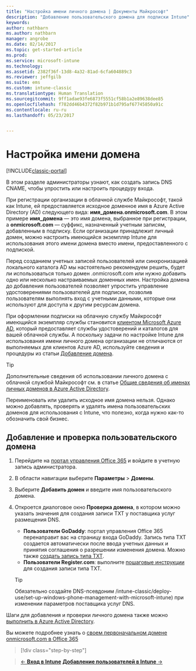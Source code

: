 ```yaml
---
title: "Настройка имени личного домена | Документы Майкрософт"
description: "Добавление пользовательского домена для подписки Intune"
keywords: 
author: nathbarn
ms.author: nathbarn
manager: angrobe
ms.date: 02/14/2017
ms.topic: get-started-article
ms.prod: 
ms.service: microsoft-intune
ms.technology: 
ms.assetid: 2382f36f-13d8-4a32-81ad-6cfa604889c3
ms.reviewer: jeffgilb
ms.suite: ems
ms.custom: intune-classic
ms.translationtype: Human Translation
ms.sourcegitcommit: 9ff1adae93fe6873f5551cf58b1a2e89638dee85
ms.openlocfilehash: f782dd46b4372f82b971b1d795af67745850a91c
ms.contentlocale: ru-ru
ms.lasthandoff: 05/23/2017


---
```



# <a name="configure-a-custom-domain-name"></a>Настройка имени домена

[!INCLUDE[classic-portal](../includes/classic-portal.md)]

В этом разделе администраторы узнают, как создать запись DNS CNAME, чтобы упростить или настроить процедуру входа.

При регистрации организации в облачной службе Майкрософт, такой как Intune, ей предоставляется исходное доменное имя в Azure Active Directory (AD) следующего вида: **имя_домена.onmicrosoft.com**. В этом примере **имя_домена** — это имя домена, выбранное при регистрации, а **onmicrosoft.com** — суффикс, назначенный учетным записям, добавленным в подписку. Если организации принадлежит личный домен, можно настроить имеющийся экземпляр Intune для использования этого имени домена вместо имени, предоставленного с подпиской.

Перед созданием учетных записей пользователей или синхронизацией локального каталога AD мы настоятельно рекомендуем решить, будет ли использоваться только домен .onmicrosoft.com или нужно добавить одно или несколько настраиваемых доменных имен. Настройка домена до добавления пользователей позволяет упростить управление удостоверениями пользователей для подписки, позволив пользователям выполнять вход с учетными данными, которые они используют для доступа к другим ресурсам домена.

При оформлении подписки на облачную службу Майкрософт имеющийся экземпляр службы становится [клиентом Microsoft Azure AD](http://technet.microsoft.com/library/jj573650.aspx#BKMK_WhatIsAnAzureADTenant), который предоставляет службы удостоверений и каталогов для вашей облачной службы. А поскольку задачи по настройке Intune для использования имени личного домена организации не отличаются от выполняемых для клиентов Azure AD, используйте сведения и процедуры из статьи [Добавление домена](https://azure.microsoft.com/documentation/articles/active-directory-add-domain/).

> [!TIP]
> Дополнительные сведения об использовании личного домена с облачной службой Майкрософт см. в статье [Общие сведения об именах личных доменов в Azure Active Directory](https://azure.microsoft.com/documentation/articles/active-directory-add-domain-concepts/).

Переименовать или удалить исходное имя домена нельзя. Однако можно добавлять, проверять и удалять имена пользовательских доменов для использования с Intune, что полезно, когда нужно как-то обозначить свой бизнес.

## <a name="to-add-and-verify-your-custom-domain"></a>Добавление и проверка пользовательского домена

1. Перейдите на [портал управления Office 365](https://portal.office.com/Admin/Default.aspx) и войдите в учетную запись администратора.

2. В области навигации выберите **Параметры** &gt; **Домены**.

3. Выберите **Добавить домен** и введите имя пользовательского домена.

4. Откроется диалоговое окно **Проверка домена**, в котором можно указать значения для создания записи TXT у поставщика услуг размещения DNS.
    - **Пользователи GoDaddy**: портал управления Office 365 перенаправит вас на страницу входа GoDaddy. Запись типа TXT создается автоматически после ввода учетных данных и принятия соглашения о разрешении изменения домена. Можно также [создать запись типа TXT](https://support.office.com/article/Create-DNS-records-at-GoDaddy-for-Office-365-f40a9185-b6d5-4a80-bb31-aa3bb0cab48a).
    - **Пользователи Register.com**: выполните [пошаговые инструкции](https://support.office.com/article/Create-DNS-records-at-Register-com-for-Office-365-55bd8c38-3316-48ae-a368-4959b2c1684e#BKMK_verify) для создания записи типа TXT.

    > [!TIP]
    > Обязательно создайте DNS-псевдоним /intune-classic/deploy-use/set-up-windows-phone-management-with-microsoft-intune) при изменении параметров поставщика услуг DNS.

Шаги для добавления и проверки личного домена также можно [выполнить в Azure Active Directory](https://azure.microsoft.com/documentation/articles/active-directory-add-domain/).

Вы можете подробнее узнать о [своем первоначальном домене onmicrosoft.com в Office 365](https://support.office.com/article/About-your-initial-onmicrosoft-com-domain-in-Office-365-B9FC3018-8844-43F3-8DB1-1B3A8E9CFD5A)

>[!div class="step-by-step"]

>[&larr; **Вход в Intune**](.\start-with-a-paid-subscription-to-microsoft-intune-step-1.md) [**Добавление пользователей в Intune** &rarr;](.\start-with-a-paid-subscription-to-microsoft-intune-step-3.md)  

